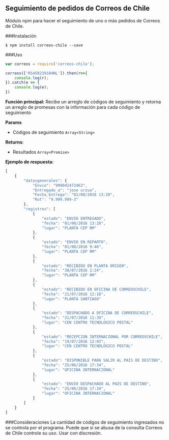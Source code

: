 ## Seguimiento de pedidos de Correos de Chile

Módulo npm para hacer el seguimiento de uno o más pedidos de Correos de Chile.

###Instalación

```
$ npm install correos-chile --save
```

###Uso

```javascript
var correos = require('correos-chile');

correos(['RS458239104NL']).then(r=>{
	console.log(r);
}).catch(e => {
	console.log(e);
})
```


**Función principal:** Recibe un arreglo de códigos de seguimiento y retorna un arreglo de promesas con la información para cada código de seguimiento

**Params**

- Códigos de seguimiento `Array<String>`

**Returns**: 

- Resultados `Array<Promise>`

**Ejemplo de respuesta:**

```javascript
[
    {
        "datosgenerales": {
            "Envio": "999042472463",
            "Entregado_a": "jose urzua",
            "Fecha_Entrega": "01/08/2016 13:28",
            "Rut": "9.999.999-3"
        },
        "registros": [
            {
                "estado": "ENVIO ENTREGADO",
                "fecha": "01/08/2016 13:28",
                "lugar": "PLANTA CEP RM"
            },
            {
                "estado": "ENVIO EN REPARTO",
                "fecha": "01/08/2016 9:46",
                "lugar": "PLANTA CEP RM"
            },
            {
                "estado": "RECIBIDO EN PLANTA ORIGEN",
                "fecha": "30/07/2016 2:24",
                "lugar": "PLANTA CEP RM"
            },
            {
                "estado": "RECIBIDO EN OFICINA DE CORREOSCHILE",
                "fecha": "21/07/2016 12:18",
                "lugar": "PLANTA SANTIAGO"
            },
            {
                "estado": "DESPACHADO A OFICINA DE CORREOSCHILE",
                "fecha": "21/07/2016 11:39",
                "lugar": "CEN CENTRO TECNOLOGICO POSTAL"
            },
            {
                "estado": "RECEPCION INTERNACIONAL POR CORREOSCHILE",
                "fecha": "19/07/2016 12:03",
                "lugar": "CEN CENTRO TECNOLOGICO POSTAL"
            },
            {
                "estado": "DISPONIBLE PARA SALIR AL PAIS DE DESTINO",
                "fecha": "25/06/2016 17:34",
                "lugar": "OFICINA INTERNACIONAL"
            },
            {
                "estado": "ENVIO DESPACHADO AL PAIS DE DESTINO",
                "fecha": "25/06/2016 17:34",
                "lugar": "OFICINA INTERNACIONAL"
            }
        ]
    }
]

```

###Consideraciones
La cantidad de códigos de seguimiento ingresados no se controla por el programa. Puede que si se abusa de la consulta Correos de Chile controle su uso. Usar con discresión.


